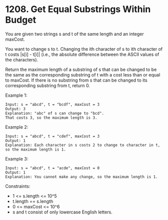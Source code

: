 # 1208. Get Equal Substrings Within Budget

You are given two strings s and t of the same length and an integer maxCost.

You want to change s to t. Changing the ith character of s to ith character of t costs |s[i] - t[i]| (i.e., the absolute difference between the ASCII values of the characters).

Return the maximum length of a substring of s that can be changed to be the same as the corresponding substring of t with a cost less than or equal to maxCost. If there is no substring from s that can be changed to its corresponding substring from t, return 0.

 

Example 1:

    Input: s = "abcd", t = "bcdf", maxCost = 3
    Output: 3
    Explanation: "abc" of s can change to "bcd".
    That costs 3, so the maximum length is 3.

Example 2:

    Input: s = "abcd", t = "cdef", maxCost = 3
    Output: 1
    Explanation: Each character in s costs 2 to change to character in t,  so the maximum length is 1.

Example 3:

    Input: s = "abcd", t = "acde", maxCost = 0
    Output: 1
    Explanation: You cannot make any change, so the maximum length is 1.

 

Constraints:

*    1 <= s.length <= 10^5
*    t.length == s.length
*    0 <= maxCost <= 10^6
*    s and t consist of only lowercase English letters.

